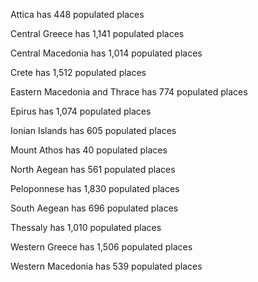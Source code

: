 Attica has 448 populated places

Central Greece has 1,141 populated places

Central Macedonia has 1,014 populated places

Crete has 1,512 populated places

Eastern Macedonia and Thrace has 774 populated places

Epirus has 1,074 populated places

Ionian Islands has 605 populated places

Mount Athos has 40 populated places

North Aegean has 561 populated places

Peloponnese has 1,830 populated places

South Aegean has 696 populated places

Thessaly has 1,010 populated places

Western Greece has 1,506 populated places

Western Macedonia has 539 populated places
